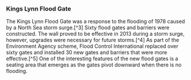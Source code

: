 ### Kings Lynn Flood Gate

The Kings Lynn Flood Gate was a response to the flooding of 1978 caused by a North Sea storm surge.[^3] Sixty flood gates and barriers were constructed. The wall proved to be effective in 2013 during a storm surge, however, upgrades were necessary for future storms.[^4] As part of the Environment Agency scheme, Flood Control International replaced over sixty gates and installed 30 new gates and barriers that were more effective.[^5] One of the interesting features of the new flood gates is a seating area that emerges as the gates pivot downward when there is no flooding.